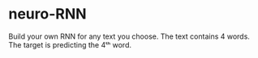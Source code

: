 # neuro-RNN
Build your own RNN for any text you choose. The text contains 4 words. The target is predicting the 4ᵗʰ word.
